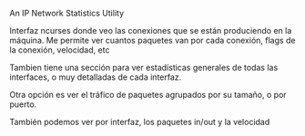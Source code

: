 An IP Network Statistics Utility 

Interfaz ncurses donde veo las conexiones que se están produciendo en la máquina.
Me permite ver cuantos paquetes van por cada conexión, flags de la conexión, velocidad, etc

Tambien tiene una sección para ver estadísticas generales de todas las interfaces, o muy detalladas de cada interfaz.

Otra opción es ver el tráfico de paquetes agrupados por su tamaño, o por puerto.

También podemos ver por interfaz, los paquetes in/out y la velocidad

